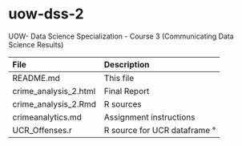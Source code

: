 # uow-dss-2
UOW- Data Science Specialization - Course 3 (Communicating Data Science Results)

| File | Description |
|:---   |:---        |
|README.md | This file |  
|crime_analysis_2.html | Final Report |
|crime_analysis_2.Rmd  | R sources    |
|crimeanalytics.md     | Assignment instructions |   
|UCR_Offenses.r        | R source for UCR dataframe °